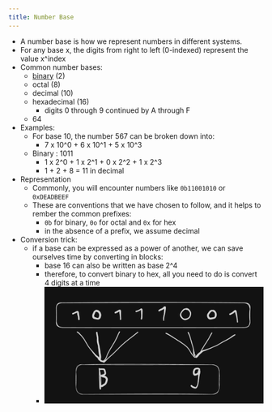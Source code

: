 ```yaml
---
title: Number Base
---
```

-   A number base is how we represent numbers in different systems.
-   For any base x, the digits from right to left (0-indexed) represent the value x^index
-   Common number bases:
    -   [binary](./binary.md) (2)
    -   octal (8)
    -   decimal (10)
    -   hexadecimal (16)
        -   digits 0 through 9 continued by A through F
    -   64
-   Examples:
    -   For base 10, the number 567 can be broken down into:
        -   7 x 10^0 + 6 x 10^1 + 5 x 10^3
    -   Binary : 1011
        -   1 x 2^0 + 1 x 2^1 + 0 x 2^2 + 1 x 2^3
        -   1 + 2 + 8 = 11 in decimal
-   Representation
    -   Commonly, you will encounter numbers like `0b11001010` or `0xDEADBEEF`
    -   These are conventions that we have chosen to follow, and it helps to rember the common prefixes:
        -   `0b` for binary, `0o` for octal and `0x` for hex
        -   in the absence of a prefix, we assume decimal
-   Conversion trick:
    -   if a base can be expressed as a power of another, we can save ourselves time by converting in blocks:
        -   base 16 can also be written as base 2^4
        -   therefore, to convert binary to hex, all you need to do is convert 4 digits at a time
        -   ![conversion trick](./assets/binary_to_hex.png)
